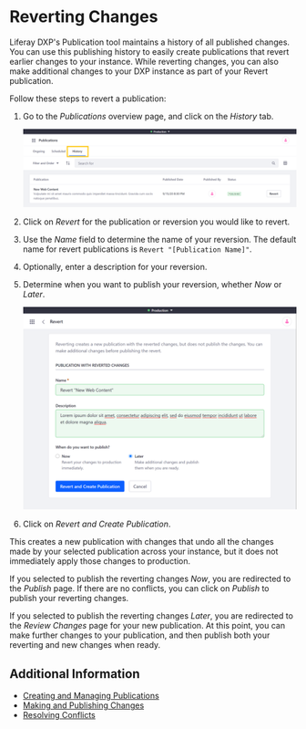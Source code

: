 # Reverting Changes

Liferay DXP's Publication tool maintains a history of all published changes. You can use this publishing history to easily create publications that revert earlier changes to your instance. While reverting changes, you can also make additional changes to your DXP instance as part of your Revert publication.

Follow these steps to revert a publication:

1. Go to the *Publications* overview page, and click on the *History* tab.

   ![Go to the Publications overview page and click on History.](./reverting-changes/images/01.png)

1. Click on *Revert* for the publication or reversion you would like to revert.

1. Use the *Name* field to determine the name of your reversion. The default name for revert publications is `Revert "[Publication Name]"`.

1. Optionally, enter a description for your reversion.

1. Determine when you want to publish your reversion, whether *Now* or *Later*.

   ![From the Revert page, you can determine when you want to publish your revision.](./reverting-changes/images/02.png)

1. Click on *Revert and Create Publication*.

This creates a new publication with changes that undo all the changes made by your selected publication across your instance, but it does not immediately apply those changes to production.

If you selected to publish the reverting changes *Now*, you are redirected to the *Publish* page. If there are no conflicts, you can click on *Publish* to publish your reverting changes.

If you selected to publish the reverting changes *Later*, you are redirected to the *Review Changes* page for your new publication. At this point, you can make further changes to your publication, and then publish both your reverting and new changes when ready.

## Additional Information

* [Creating and Managing Publications](./creating-and-managing-publications.md)
* [Making and Publishing Changes](./making-and-publishing-changes.md)
* [Resolving Conflicts](resolving-conflicts.md)
